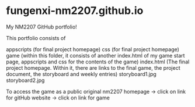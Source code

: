 # fungenxi-nm2207.github.io
My NM2207 GitHub portfolio!

This portfolio consists of 

appscripts (for final project homepage)
css (for final project homepage)
game (within this folder, it consists of another index.html of my game start page, appscripts and css for the contents of the game)
index.html (The final project homepage. Within it, there are links to the final game, the project document, the storyboard and weekly entries)
storyboard1.jpg
storyboard2.jpg

To access the game as a public
original nm2207 homepage -> click on link for gitHub website -> click on link for game
